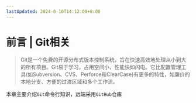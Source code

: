 ```yaml
---
lastUpdated: 2024-8-10T14:12:00+8:00
---
```


# 前言 | Git相关

> Git是一个免费的开源分布式版本控制系统，旨在快速高效地处理从小到大的所有项目。Git易于学习，占用空间小，性能快如闪电。它比配置管理工具(如Subversion、CVS、Perforce和ClearCase)有更多的特性，如廉价的本地分支、方便的过渡区域和多个工作流。

本章主要介绍```Git```命令行知识，远端采用```GitHub```仓库